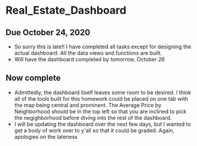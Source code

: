 # Real_Estate_Dashboard
## Due October 24, 2020

* So sorry this is late!! I have completed all tasks except for designing the actual dashboard.  All the data views and functions are built.  
* Will have the dashboard completed by tomorrow, October 26

## Now complete
* Admittedly, the dashboard itself leaves some room to be desired.  I think all of the tools built for this homework could be placed on one tab with the map being central and prominent.  The Average Price by Neighborhood should be in the top left so that you are inclined to pick the negighborhood before diving into the rest of the dashboard.
* I will be updating the dashboard over the next few days, but I wanted to get a body of work over to y'all so that it could be graded.  Again, apologies on the lateness

